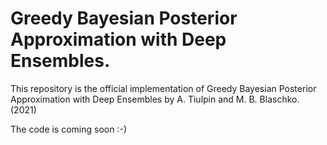 # Greedy Bayesian Posterior Approximation with Deep Ensembles.

This repository is the official implementation of Greedy Bayesian Posterior Approximation with Deep Ensembles by A. Tiulpin and M. B. Blaschko. (2021)

The code is coming soon :-)
